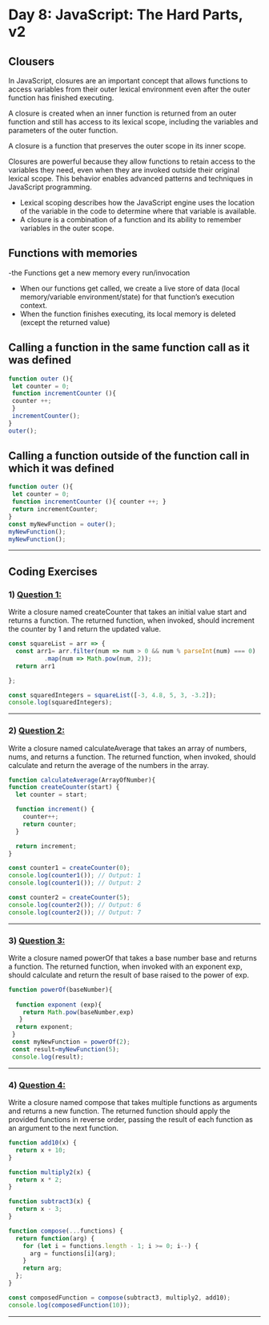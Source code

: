 
# Day 8: JavaScript: The Hard Parts, v2

## Clousers 
In JavaScript, closures are an important concept that allows functions to access variables from their outer lexical environment even after the outer function has finished executing. 

A closure is created when an inner function is returned from an outer function and still has access to its lexical scope, including the variables and parameters of the outer function.

A closure is a function that preserves the outer scope in its inner scope.

Closures are powerful because they allow functions to retain access to the variables they need, even when they are invoked outside their original lexical scope. This behavior enables advanced patterns and techniques in JavaScript programming.

- Lexical scoping describes how the JavaScript engine uses the location of the variable in the code to determine where that variable is available.
- A closure is a combination of a function and its ability to remember variables in the outer scope.

## Functions with memories
-the Functions get a new memory every run/invocation
- When our functions get called, we create a live store of data (local
memory/variable environment/state) for that function’s execution context.
- When the function finishes executing, its local memory is deleted (except the
returned value)

## Calling a function in the same function call as it was defined
```javascript
function outer (){
 let counter = 0;
 function incrementCounter (){
 counter ++;
 }
 incrementCounter();
}
outer();
```
## Calling a function outside of the function call in which it was defined
```javascript
function outer (){
 let counter = 0;
 function incrementCounter (){ counter ++; }
 return incrementCounter;
}
const myNewFunction = outer();
myNewFunction();
myNewFunction();
```

*********************************************************************************************************************
## Coding Exercises
### 1) [Question 1:](https://github.com/orjwan-alrajaby/gsg-QA-Nablus-training-2023/blob/main/learning-sprint-1/week2%20-%20javaScript-the-hard-parts-v2/day%202/tasks.md)
Write a closure named createCounter that takes an initial value start and returns a function. The returned function, when invoked, should increment the counter by 1 and return the updated value.

```javascript
const squareList = arr => {
  const arr1= arr.filter(num => num > 0 && num % parseInt(num) === 0)
          .map(num => Math.pow(num, 2));
  return arr1

};

const squaredIntegers = squareList([-3, 4.8, 5, 3, -3.2]);
console.log(squaredIntegers);
```
***********************************************************************************************
### 2) [Question 2:](https://github.com/orjwan-alrajaby/gsg-QA-Nablus-training-2023/blob/main/learning-sprint-1/week2%20-%20javaScript-the-hard-parts-v2/day%202/tasks.md)
Write a closure named calculateAverage that takes an array of numbers, nums, and returns a function. The returned function, when invoked, should calculate and return the average of the numbers in the array.

```javascript
function calculateAverage(ArrayOfNumber){
function createCounter(start) {
  let counter = start;

  function increment() {
    counter++;
    return counter;
  }

  return increment;
}

const counter1 = createCounter(0);
console.log(counter1()); // Output: 1
console.log(counter1()); // Output: 2

const counter2 = createCounter(5);
console.log(counter2()); // Output: 6
console.log(counter2()); // Output: 7
```
************************************************************************************************
### 3) [Question 3:](https://github.com/orjwan-alrajaby/gsg-QA-Nablus-training-2023/blob/main/learning-sprint-1/week2%20-%20javaScript-the-hard-parts-v2/day%202/tasks.md)
Write a closure named powerOf that takes a base number base and returns a function. The returned function, when invoked with an exponent exp, should calculate and return the result of base raised to the power of exp.

```javascript
function powerOf(baseNumber){
   
  function exponent (exp){ 
    return Math.pow(baseNumber,exp)
   }
  return exponent;
 }
 const myNewFunction = powerOf(2);
 const result=myNewFunction(5);
 console.log(result);
```
***********************************************************************************************
### 4) [Question 4:](https://github.com/orjwan-alrajaby/gsg-QA-Nablus-training-2023/blob/main/learning-sprint-1/week2%20-%20javaScript-the-hard-parts-v2/day%202/tasks.md)
Write a closure named compose that takes multiple functions as arguments and returns a new function. The returned function should apply the provided functions in reverse order, passing the result of each function as an argument to the next function.
```javascript
function add10(x) {
  return x + 10;
}

function multiply2(x) {
  return x * 2;
}

function subtract3(x) {
  return x - 3;
}

function compose(...functions) {
  return function(arg) {
    for (let i = functions.length - 1; i >= 0; i--) {
      arg = functions[i](arg);
    }
    return arg;
  };
}

const composedFunction = compose(subtract3, multiply2, add10);
console.log(composedFunction(10));
```
***********************************************************************************************

